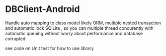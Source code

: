 # DBClient-Android

Handle auto mapping to class model likely ORM, multiple nested transaction and automatic lock SQlLite , so you can multiple thread concurently with automatic queuing without worry about performance and database corrupted.

see code on Unit test for how to use library
